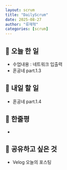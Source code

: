 ```yaml
---
layout: scrum
title: "DailyScrum"
date: 2025-08-27
author: "류재혁"
categories: [scrum]
---
```


## 📝 오늘 한 일
- 수업내용 : 네트워크 입출력
- 혼공네 part.1.3

## 🎯 내일 할 일
- 혼공네 part.1.4

## 💭 한줄평
- 

## 🔗 공유하고 싶은 것
- Velog 오늘의 포스팅

